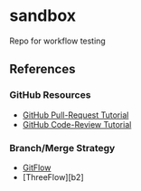 # sandbox

Repo for workflow testing

## References

### GitHub Resources

- [GitHub Pull-Request Tutorial][g1]
- [GitHub Code-Review Tutorial][g2]

### Branch/Merge Strategy

- [GitFlow][b1]
- [ThreeFlow][b2]


[g1]: https://help.github.com/articles/about-pull-requests/
[g2]: https://github.com/features/code-review/

[b1]: http://nvie.com/posts/a-successful-git-branching-model/
[b1]: http://www.nomachetejuggling.com/2017/04/09/a-different-branching-strategy/

